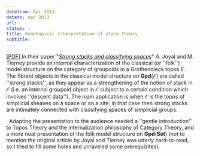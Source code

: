 ```yaml
---
datefrom: Apr 2013
dateto: Apr 2013
url:
status: ✍
title: Homotopical interpretation of stack theory
subtitle:
---
```


[[PDF]](stuff/stacks2.pdf) In their paper "<em>[Strong stacks and classifying spaces][joyal]</em>" A. Joyal and M. Tierney provide an ​internal characterization of the classical (or ''folk'') model structure on the category of groupoids in a Grothendieck topos <i>E</i>. The fibrant objects in the classical model structure on $\mathbf{Gpd}(\mathcal{E})$ are called ''strong stacks'', as they appear as a strengthening of the notion of stack in $\mathcal{E}$ (i.e. an internal  groupoid object in $\mathcal{E}$ subject to a certain condition which involves ''descent data''). The main application is when $\mathcal{E}$ is the topos of simplicial sheaves on a space or on a site: in that case then strong stacks are intimately connected with classifying space​s of simplicial groups.

&nbsp; Adapting the presentation to the audience needed a ''gentle introduction'' to Topos Theory and the internalization philosophy of Category Theory, and a more neat presentation of the folk model structure on $\mathbf{Gpd}(\mathbf{Set})$ (not to mention the original article by Joyal and Tierney was <em>utterly</em> hard-to-read, so I tried to fill some holes and unraveled some prerequisites).

[joyal]: http://link.springer.com/chapter/10.1007%2FBFb0084222
